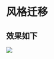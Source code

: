 

# 风格迁移

## 效果如下

![](https://github.com/cryer/Coursera_deep_learning/raw/master/Convolutional%20Neural%20Nets/week4/STF/louvre_generated.png)
